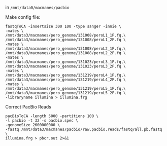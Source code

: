 in `/mnt/data0/macmanes/pacbio`

Make config file:

	fastqToCA -insertsize 300 100 -type sanger -innie \
	-mates \
	/mnt/data3/macmanes/pero_genome/131008/peroL1_1P.fq,\
	/mnt/data3/macmanes/pero_genome/131008/peroL1_2P.fq \
	-mates \
	/mnt/data3/macmanes/pero_genome/131008/peroL2_1P.fq,\
	/mnt/data3/macmanes/pero_genome/131008/peroL2_2P.fq \
	-mates \
	/mnt/data3/macmanes/pero_genome/131023/peroL3_1P.fq,\
	/mnt/data3/macmanes/pero_genome/131023/peroL3_2P.fq \
	-mates \
	/mnt/data3/macmanes/pero_genome/131219/peroL4_1P.fq,\
	/mnt/data3/macmanes/pero_genome/131219/peroL4_2P.fq \
	-mates \
	/mnt/data3/macmanes/pero_genome/131219/peroL5_1P.fq,\
	/mnt/data3/macmanes/pero_genome/131219/peroL5_2P.fq \
	-libraryname illumina > illumina.frg
	
Correct PacBio Reads

	pacBioToCA -length 5000 -partitions 100 \
	-l pacbio -t 32 -s pacbio.spec \
	-genomeSize 2600000000 \
	-fastq /mnt/data3/macmanes/pacbio/raw.pacbio.reads/fastq/all.pb.fastq \
	illumina.frg > pbcr.out 2>&1